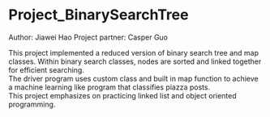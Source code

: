 # Project_BinarySearchTree
Author: Jiawei Hao
Project partner: Casper Guo

This project implemented a reduced version of binary search tree and map classes. Within binary search classes, nodes are sorted and linked together for efficient searching.   
The driver program uses custom class and built in map function to achieve a machine learning like program that classifies piazza posts.   
This project emphasizes on practicing linked list and object oriented programming.   
